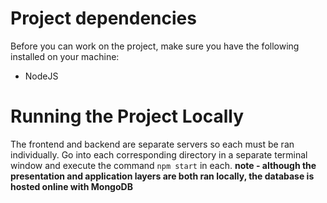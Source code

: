 # Project dependencies

Before you can work on the project, make sure you have the following installed on your machine:

- NodeJS



# Running the Project Locally

The frontend and backend are separate servers so each must be ran individually. Go into each corresponding directory in a separate terminal window and execute the command `npm start` in each.
**note - although the presentation and application layers are both ran locally, the database is hosted online with MongoDB**